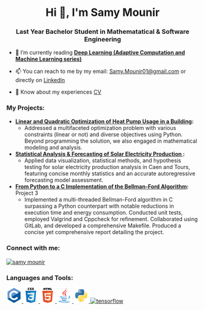 <h1 align="center">Hi 👋, I'm Samy Mounir</h1>
<h3 align="center">Last Year Bachelor Student in Mathematatical & Software Engineering</h3>

<!-- - 🔭 I’m currently working on [test](testt) 

- 👨‍💻 All of my projects are available at [3 projects](3 projects)

- ⚡ Fun fact **test**
-->

- 🌱 I’m currently reading **[Deep Learning (Adaptive Computation and Machine Learning series)](https://www.deeplearningbook.org/)**

- 📫 You can reach to me by my email: Samy.Mounir01@gmail.com or directly on [LinkedIn](https://linkedin.com/in/samy-mounir)

- 📄 Know about my experiences [CV](linkgoogledrive)


<h3 align="left">My Projects:</h3>


* **[Linear and Quadratic Optimization of Heat Pump Usage in a Building](link):**
    * Addressed a multifaceted optimization problem with various constraints (linear or not) and diverse objectives using Python. Beyond programming the solution, we also engaged in mathematical modeling and analysis.
* **[Statistical Analysis & Forecasting of Solar Electricity Production ](link):** 
    * Applied data visualization, statistical methods, and hypothesis testing for solar electricity production analysis in Caen and Tours, featuring concise monthly statistics and an accurate autoregressive forecasting model assessment.
* **[From Python to a C Implementation of the Bellman-Ford Algorithm](link):** Project 3
    * Implemented a multi-threaded Bellman-Ford algorithm in C surpassing a Python counterpart with notable reductions in execution time and energy consumption. Conducted unit tests, employed Valgrind and Cppcheck for refinement. Collaborated using GitLab, and developed a comprehensive Makefile. Produced a concise yet comprehensive report detailing the project.
<!-- * **Project 4:** Project 4
    * Multiple bullet points -->

<h3 align="left">Connect with me:</h3>
<p align="left">
<a href="https://linkedin.com/in/samy-mounir" target="blank"><img align="center" src="https://raw.githubusercontent.com/rahuldkjain/github-profile-readme-generator/master/src/images/icons/Social/linked-in-alt.svg" alt="samy mounir" height="30" width="40" /></a>
</p>

<h3 align="left">Languages and Tools:</h3>
<p align="left"> <a href="https://www.cprogramming.com/" target="_blank" rel="noreferrer"> <img src="https://raw.githubusercontent.com/devicons/devicon/master/icons/c/c-original.svg" alt="c" width="40" height="40"/> </a> <a href="https://www.w3schools.com/css/" target="_blank" rel="noreferrer"> <img src="https://raw.githubusercontent.com/devicons/devicon/master/icons/css3/css3-original-wordmark.svg" alt="css3" width="40" height="40"/> </a> <a href="https://www.w3.org/html/" target="_blank" rel="noreferrer"> <img src="https://raw.githubusercontent.com/devicons/devicon/master/icons/html5/html5-original-wordmark.svg" alt="html5" width="40" height="40"/> </a> <a href="https://www.java.com" target="_blank" rel="noreferrer"> <img src="https://raw.githubusercontent.com/devicons/devicon/master/icons/java/java-original.svg" alt="java" width="40" height="40"/> </a> <a href="https://www.python.org" target="_blank" rel="noreferrer"> <img src="https://raw.githubusercontent.com/devicons/devicon/master/icons/python/python-original.svg" alt="python" width="40" height="40"/> </a> <a href="https://www.tensorflow.org" target="_blank" rel="noreferrer"> <img src="https://www.vectorlogo.zone/logos/tensorflow/tensorflow-icon.svg" alt="tensorflow" width="40" height="40"/> </a> </p>


